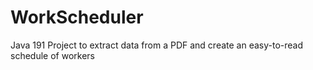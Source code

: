 # WorkScheduler
Java 191 Project to extract data from a PDF and create an easy-to-read schedule of workers
